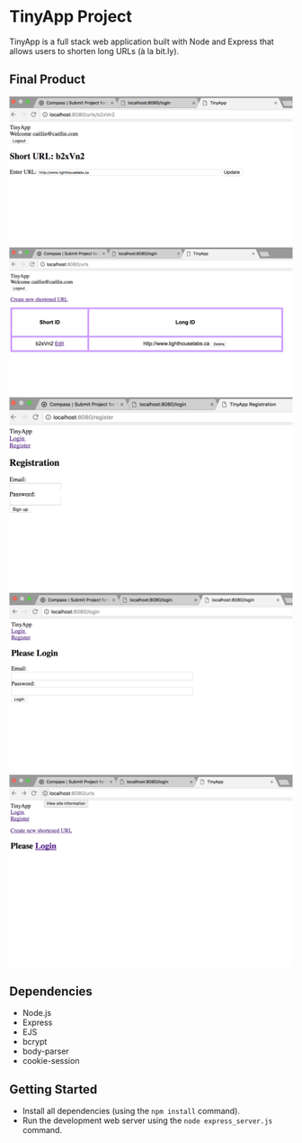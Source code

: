 # TinyApp Project

TinyApp is a full stack web application built with Node and Express that allows users to shorten long URLs (à la bit.ly).

## Final Product

!["editingURL"](https://github.com/caitlinquon/tinyapp/blob/master/docs/editingURL.png)
!["urlsPage"](https://github.com/caitlinquon/tinyapp/blob/master/docs/urlsPage.png)
!["registration"](https://github.com/caitlinquon/tinyapp/blob/master/docs/registration.png)
!["login"](https://github.com/caitlinquon/tinyapp/blob/master/docs/login.png)
!["urls2"](https://github.com/caitlinquon/tinyapp/blob/master/docs/urls2.png)

## Dependencies

- Node.js
- Express
- EJS
- bcrypt
- body-parser
- cookie-session

## Getting Started

- Install all dependencies (using the `npm install` command).
- Run the development web server using the `node express_server.js` command.

